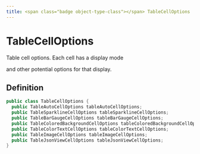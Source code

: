 ```yaml
---
title: <span class="badge object-type-class"></span> TableCellOptions
---
```

# <span class="badge object-type-class"></span> TableCellOptions

Table cell options. Each cell has a display mode

and other potential options for that display.

## Definition

```java
public class TableCellOptions {
  public TableAutoCellOptions tableAutoCellOptions;
  public TableSparklineCellOptions tableSparklineCellOptions;
  public TableBarGaugeCellOptions tableBarGaugeCellOptions;
  public TableColoredBackgroundCellOptions tableColoredBackgroundCellOptions;
  public TableColorTextCellOptions tableColorTextCellOptions;
  public TableImageCellOptions tableImageCellOptions;
  public TableJsonViewCellOptions tableJsonViewCellOptions;
}
```
